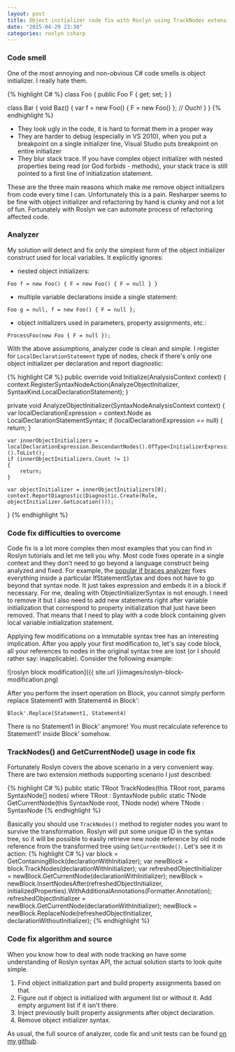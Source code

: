 ```yaml
---
layout: post
title: Object initializer code fix with Roslyn using TrackNodes extension method
date: "2015-04-29 23:30"
categories: roslyn csharp
---
```


### Code smell
One of the most annoying and non-obvious C# code smells is object initializer. I really hate them.

{% highlight C# %}
class Foo
{
    public Foo F { get; set; }
}

class Bar
{
    void Baz()
    {
        var f = new Foo() { F = new Foo() }; // Ouch!
    }
}
{% endhighlight %}

* They look ugly in the code, it is hard to format them in a proper way
* They are harder to debug (especially in VS 2010), when you put a breakpoint on a single initializer line, Visual Studio puts breakpoint on entire initializer
* They blur stack trace. If you have complex object initializer with nested properties being read (or God forbids - methods), your stack trace is still pointed to a first line of initialization statement.

These are the three main reasons which make me remove object initializers from code every time I can. Unfortunately this is a pain. Resharper seems to be fine with object initializer and refactoring by hand is clunky and not a lot of fun. Fortunately with Roslyn we can automate process of refactoring affected code.

### Analyzer
My solution will detect and fix only the simplest form of the object initializer construct used for local variables. It explicitly ignores:

* nested object initializers:

`Foo f = new Foo() { F = new Foo() { F = null } }`

* multiple variable declarations inside a single statement:

`Foo g = null, f = new Foo() { F = null };`

* object initializers used in parameters, property assignments, etc.:

`ProcessFoo(new Foo { F = null });`

With the above assumptions, analyzer code is clean and simple. I register for `LocalDeclarationStatement` type of nodes, check if there's only one object initializer per declaration and report diagnostic:

{% highlight C# %}
public override void Initialize(AnalysisContext context)
{
    context.RegisterSyntaxNodeAction(AnalyzeObjectInitializer, SyntaxKind.LocalDeclarationStatement);
}

private void AnalyzeObjectInitializer(SyntaxNodeAnalysisContext context)
{
    var localDeclarationExpression = context.Node as LocalDeclarationStatementSyntax;
    if (localDeclarationExpression == null)
    {
        return;
    }

    var innerObjectInitializers = localDeclarationExpression.DescendantNodes().OfType<InitializerExpressionSyntax>().ToList();
    if (innerObjectInitializers.Count != 1)
    {
        return;
    }

    var objectInitializer = innerObjectInitializers[0];
    context.ReportDiagnostic(Diagnostic.Create(Rule, objectInitializer.GetLocation()));
}
{% endhighlight %}

### Code fix difficulties to overcome
Code fix is a lot more complex then most examples that you can find in Roslyn tutorials and let me tell you why. Most code fixes operate in a single context and they don't need to go beyond a language construct being analyzed and fixed. For example, the [popular if braces analyzer][36f76dca] fixes everything inside a particular IfStatementSytax and does not have to go beyond that syntax node. It just takes expression and embeds it in a block if necessary. For me, dealing with ObjectInitializerSyntax is not enough. I need to remove it but I also need to add new statements right after variable initialization that correspond to property initialization that just have been removed. That means that I need to play with a code block containing given local variable initialization statement.

Applying few modifications on a immutable syntax tree has an interesting implication. After you apply your first modification to, let's say code block, all your references to nodes in the original syntax tree are lost (or I should rather say: inapplicable). Consider the following example:

![roslyn block modification]({{ site.url }}images/roslyn-block-modification.png)

After you perform the insert operation on Block, you cannot simply perform replace Statement1 with Statement4 in Block':

`Block'.Replace(Statement1, Statement4)`

There is no Statement1 in Block' anymore! You must recalculate reference to Statement1' inside Block' somehow.

### TrackNodes() and GetCurrentNode() usage in code fix
Fortunately Roslyn covers the above scenario in a very convenient way. There are two extension methods supporting scenario I just described:

{% highlight C# %}
public static TRoot TrackNodes<TRoot>(this TRoot root, params SyntaxNode[] nodes)
    where TRoot : SyntaxNode
public static TNode GetCurrentNode<TNode>(this SyntaxNode root, TNode node)
    where TNode : SyntaxNode
{% endhighlight %}

Basically you should use `TrackNodes()` method to register nodes you want to survive the transformation. Roslyn will put some unique ID in the syntax tree, so it will be possible to easily retrieve new node reference by old node reference from the transformed tree using `GetCurrentNode()`. Let's see it in action:
{% highlight C# %}
var block = GetContainingBlock(declarationWithInitializer);
var newBlock = block.TrackNodes(declarationWithInitializer);
var refreshedObjectInitializer = newBlock.GetCurrentNode(declarationWithInitializer);
newBlock = newBlock.InsertNodesAfter(refreshedObjectInitializer, initializedProperties).WithAdditionalAnnotations(Formatter.Annotation);
refreshedObjectInitializer = newBlock.GetCurrentNode(declarationWithInitializer);
newBlock = newBlock.ReplaceNode(refreshedObjectInitializer, declarationWithoutInitializer);
{% endhighlight %}

### Code fix algorithm and source
When you know how to deal with node tracking an have some understanding of Roslyn syntax API, the actual solution starts to look quite simple.

1. Find object initialization part and build property assignments based on that.
2. Figure out if object is initialized with argument list or without it. Add empty argument list if it isn't there.
3. Inject previously built property assignments after object declaration.
4. Remove object initializer syntax.

As usual, the full source of analyzer, code fix and unit tests can be found [on my github][mygithub].

[36f76dca]: http://jeremybytes.blogspot.com/2014/12/new-video-building-diagnostic-analyzer.html
[mygithub]: https://github.com/benetkiewicz/RoslynObjectInitializerCodeFix/
